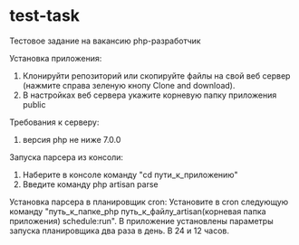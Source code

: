 # test-task
Тестовое задание на вакансию php-разработчик

Установка приложения: 
1. Клонируйти репозиторий или скопируйте файлы на свой веб сервер (нажмите справа зеленую кнопу Clone and download).
2. В настройках веб сервера укажите корневую папку приложения public

Требования к серверу:
1. версия php не ниже 7.0.0

Запуска парсера из консоли:
1. Наберите в консоле команду "cd пути_к_приложению"
2. Введите команду php artisan parse

Установка парсера в планировщик cron:
Установите в cron следующую команду "путь_к_папке_php путь_к_файлу_artisan(корневая папка приложения) schedule:run". В приложение установлены параметры запуска планировщика два раза в день. В 24 и 12 часов.
